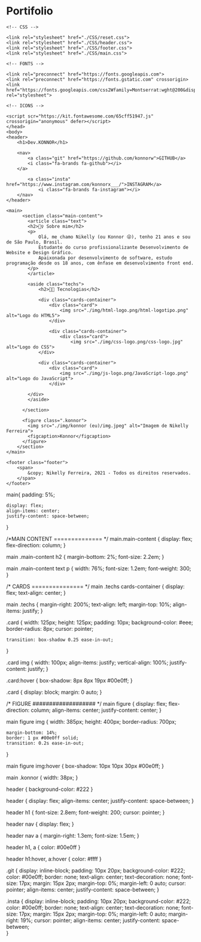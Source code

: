 # Portifolio
<!DOCTYPE html>
<html lang="pt-BR">
<head>
    <meta charset="UTF-8">
    <meta http-equiv="X-UA-Compatible" content="IE=edge">
    <meta name="viewport" content="width=device-width, initial-scale=1.0">
    <title>Portifólio</title>
    
    <!-- CSS -->
    
    <link rel="stylesheet" href="./CSS/reset.css">
    <link rel="stylesheet" href="./CSS/header.css">
    <link rel="stylesheet" href="./CSS/footer.css">
    <link rel="stylesheet" href="./CSS/main.css">

    <!-- FONTS -->
    
    <link rel="preconnect" href="https://fonts.googleapis.com">
    <link rel="preconnect" href="https://fonts.gstatic.com" crossorigin>
    <link href="https://fonts.googleapis.com/css2Wfamily=Montserrat:wght@200&display=swap" rel="stylesheet">
    
    <!-- ICONS -->
    
    <script scr="https://kit.fontawesome.com/65cff51947.js" crossorigin="anonymous" defer></script>
    </head>
    <body>
    <header>
        <h1>Dev.KONNOR</h1>
    
        <nav>
            <a class="git" href="https://github.com/konnorw">GITHUB</a>
            <i class="fa-brands fa-github"></i>
        </a>

            <a class="insta" href="https://www.instagram.com/konnorx___/">INSTAGRAM</a>
                <i class="fa-brands fa-instagram"></i>
        </nav>
    </header>

    <main>
          <section class="main-content">
            <article class="text">
            <h2>🙋‍♀️ Sobre mim</h2>
            <p>
                Olá, me chamo Nikelly (ou Konnor 😜), tenho 21 anos e sou de São Paulo, Brasil.
                Estudante do curso profissionalizante Desenvolvimento de Website e Design Gráfico.
                Apaixonada por desenvolvimento de software, estudo programação desde os 18 anos, com ênfase em desenvolvimento front end.
            </p>
            </article>

            <aside class="techs">
                <h2>👩‍💻 Tecnologias</h2>

                <div class="cards-container">
                    <div class="card">
                        <img src="./img/html-logo.png/html-logotipo.png" alt="Logo do HTML5">
                    </div>

                    <div class="cards-container">
                        <div class="card">
                            <img src="./img/css-logo.png/css-logo.jpg" alt="Logo do CSS">
                </div>

                <div class="cards-container">
                    <div class="card">
                        <img src="./img/js-logo.png/JavaScript-logo.png" alt="Logo do JavaScript">
                    </div>

            </div>
            </aside>

          </section>
          
          <figure class=".konnor">
            <img src="./img/konnor (eu)/img.jpeg" alt="Imagem de Nikelly Ferreira">
            <figcaption>Konnor</figcaption>
          </figure>
        </section>
    </main>

    <footer class="footer">
        <span>
            &copy; Nikelly Ferreira, 2021 - Todos os direitos reservados.
        </span>
    </footer>
</body>

main{
    padding: 5%;

    display: flex;
    align-items: center;
    justify-content: space-between;
}

/*MAIN CONTENT ============== */
main.main-content {
    display: flex;
    flex-direction: column;
}

main .main-content h2 {
    margin-bottom: 2%;
    font-size: 2.2em;
}

main .main-content text p {
    width: 76%;
    font-size: 1.2em;
    font-weight: 300;
}

/* CARDS =============== */
main .techs cards-container {
    display: flex;
    text-align: center;
}

main .techs {
    margin-right: 200%;
    text-align: left;
    margin-top: 10%;
    align-items: justify;
}

.card {
    width: 125px;
    height: 125px;
    padding: 10px;
    background-color: #eee;
    border-radius: 8px;
    cursor: pointer;
    
    transition: box-shadow 0.25 ease-in-out;
}

.card img {
    width: 100px;
    align-items: justify;
    vertical-align: 100%;
    justify-content: justify;
}

.card:hover {
    box-shadow: 8px 8px 19px #00e0ff;
}

.card {
    display: block;
    margin: 0 auto;
}

/* FIGURE ################### */
main figure {
    display: flex;
    flex-direction: column;
    align-items: center;
    justify-content: center;
}

main figure img {
    width: 385px;
    height: 400px;
    border-radius: 700px;

    margin-bottom: 14%;
    border: 1 px #00e0ff solid;
    transition: 0.2s ease-in-out;
}

main figure img:hover {
    box-shadow: 10px 10px 30px #00e0ff;
}

main .konnor {
    width: 38px;
}

header {
    background-color: #222
}

header {
    display: flex;
    align-items: center;
    justify-content: space-between;
}

header h1 {
    font-size: 2.8em;
    font-weight: 200;
    cursor: pointer;
}

header nav {
    display: flex;
}

header nav a {
    margin-right: 1.3em;
    font-size: 1.5em;
}

header h1, a {
    color: #00e0ff
}

header h1:hover, a:hover {
    color: #ffff
}

.git {
    display: inline-block;
    padding: 10px 20px;
    background-color: #222;
    color: #00e0ff;
    border: none;
    text-align: center;
    text-decoration: none;
    font-size: 17px;
    margin: 15px 2px;
    margin-top: 0%;
    margin-left: 0 auto;
    cursor: pointer;
    align-items: center;
    justify-content: space-between;
  }
  
.insta {
 display: inline-block;
    padding: 10px 20px;
    background-color: #222;
    color: #00e0ff;
    border: none;
    text-align: center;
    text-decoration: none;
    font-size: 17px;
    margin: 15px 2px;
    margin-top: 0%;
    margin-left: 0 auto;
    margin-right: 19%;
    cursor: pointer;
    align-items: center;
    justify-content: space-between;   
}

</html>

